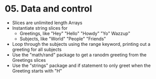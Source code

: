 # 05. Data and control  

- Slices are unlimited length Arrays 
- Instantiate string slices for 
    - Greetings, like "Hey" "Hello" "Howdy" "Yo" Wazzup"
    - Subjects, like "World" "People" "Friends" 
- Loop through the subjects using the range keyword, printing out a greeting for all subjects
- Use the "math/rand" package to get a ranodm greeting from the Greetings slices
- Use the "strings" package and if statement to only greet when the Greeting starts with "H"
